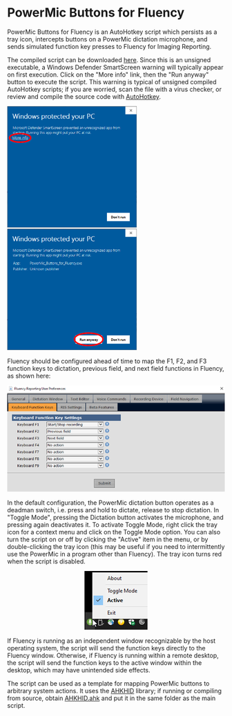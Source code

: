 PowerMic Buttons for Fluency
============================

PowerMic Buttons for Fluency is an AutoHotkey script which persists as a tray icon, intercepts buttons on a PowerMic dictation microphone, and sends simulated function key presses to Fluency for Imaging Reporting.  

The compiled script can be downloaded [here](https://pcheng.org/powermic/PowerMic_Buttons_for_Fluency.exe).  Since this is an unsigned executable, a Windows Defender SmartScreen warning will typically appear on first execution.  Click on the "More info" link, then the "Run anyway" button to execute the script.  This warning is typical of unsigned compiled AutoHotkey scripts; if you are worried, scan the file with a virus checker, or review and compile the source code with [AutoHotkey](https://www.autohotkey.com).

<img src="more_info.png" width=300> <img src="run_anyway.png" width=300>

Fluency should be configured ahead of time to map the F1, F2, and F3 function keys to dictation, previous field, and next field functions in Fluency, as shown here:

<p align="center">
<img src="Fluency_User_Preferences.png">
</p>

In the default configuration, the PowerMic dictation button operates as a deadman switch, i.e. press and hold to dictate, release to stop dictation.  In "Toggle Mode", pressing the Dictation button activates the microphone, and pressing again deactivates it.  To activate Toggle Mode, right click the tray icon for a context menu and click on the Toggle Mode option.  You can also turn the script on or off by clicking the "Active" item in the menu, or by double-clicking the tray icon (this may be useful if you need to intermittently use the PowerMic in a program other than Fluency).  The tray icon turns red when the script is disabled.

<p align="center">
<img src="tray_menu.png">
</p>

If Fluency is running as an independent window recognizable by the host operating system, the script will send the function keys directly to the Fluency window.  Otherwise, if Fluency is running within a remote desktop, the script will send the function keys to the active window within the desktop, which may have unintended side effects.

The script can be used as a template for mapping PowerMic buttons to arbitrary system actions.  It uses the [AHKHID](https://github.com/jleb/AHKHID) library; if running or compiling from source, obtain [AHKHID.ahk](https://github.com/jleb/AHKHID/blob/master/AHKHID.ahk) and put it in the same folder as the main script.
